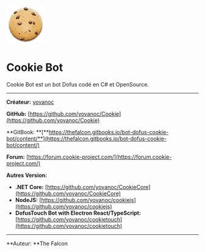 # ![](/assets/cookie.png)

# Cookie Bot

Cookie Bot est un bot Dofus codé en C\# et OpenSource.

---

**Créateur:** [yovanoc](https://github.com/yovanoc)

**GitHub:** [https://github.com/yovanoc/Cookie](https://github.com/yovanoc/Cookie)

**GitBook: **[**https://thefalcon.gitbooks.io/bot-dofus-cookie-bot/content/**](https://thefalcon.gitbooks.io/bot-dofus-cookie-bot/content/)

**Forum:** [https://forum.cookie-project.com/](https://forum.cookie-project.com/)

**Autres Version:**

* **.NET Core:** [https://github.com/yovanoc/CookieCore](https://github.com/yovanoc/CookieCore)
* **NodeJS:** [https://github.com/yovanoc/cookiejs](https://github.com/yovanoc/cookiejs)
* **DofusTouch Bot with Electron React/TypeScript:** [https://github.com/yovanoc/cookietouch](https://github.com/yovanoc/cookietouch) 

---

**Auteur: **The Falcon


